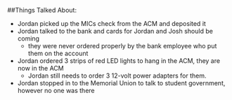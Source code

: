 ##Things Talked About:
- Jordan picked up the MICs check from the ACM and deposited it
- Jordan talked to the bank and cards for Jordan and Josh should be coming 
  - they were never ordered properly by the bank employee who put them on the account
- Jordan ordered 3 strips of red LED lights to hang in the ACM, they are now in the ACM
  - Jordan still needs to order 3 12-volt power adapters for them.
- Jordan stopped in to the Memorial Union to talk to student government, however no one was there

